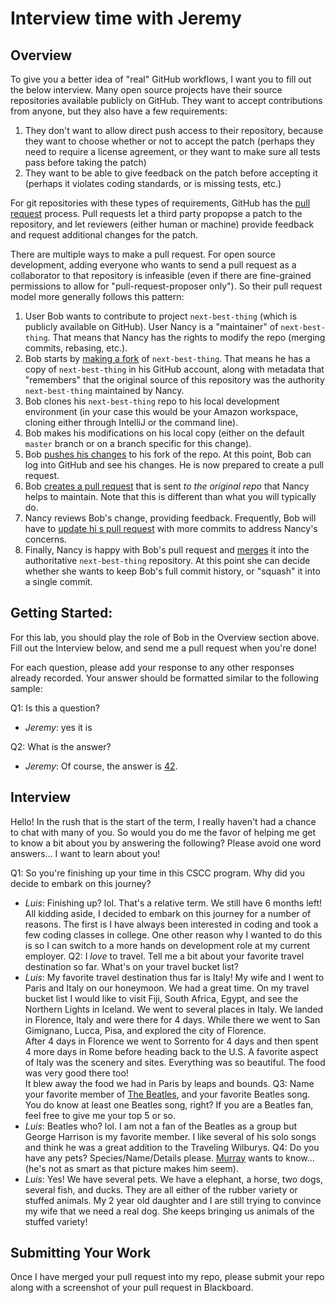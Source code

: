 # Interview time with Jeremy

## Overview
To give you a better idea of "real" GitHub workflows, I want you to fill out the below interview.  Many open source projects have their source repositories available publicly on GitHub.  They want to accept contributions from anyone, but they also have a few requirements:
1. They don't want to allow direct push access to their repository, because they want to choose whether or not to accept the patch (perhaps they need to require a license agreement, or they want to make sure all tests pass before taking the patch)
1. They want to be able to give feedback on the patch before accepting it (perhaps it violates coding standards, or is missing tests, etc.)

For git repositories with these types of requirements, GitHub has the [pull request](https://help.github.com/en/articles/about-pull-requests) process. Pull requests let a third party propopse a patch to the repository, and let reviewers (either human or machine) provide feedback and request additional changes for the patch. 

There are multiple ways to make a pull request.  For open source development, adding everyone who wants to send a pull request as a collaborator to that repository is infeasible (even if there are fine-grained permissions to allow for "pull-request-proposer only").  So their pull request model more generally follows this pattern:
1. User Bob wants to contribute to project `next-best-thing` (which is publicly available on GitHub).  User Nancy is a "maintainer" of `next-best-thing`.  That means that Nancy has the rights to modify the repo (merging commits, rebasing, etc.).
1. Bob starts by [making a fork](https://help.github.com/en/articles/fork-a-repo) of `next-best-thing`.  That means he has a copy of `next-best-thing` in his GitHub account, along with metadata that "remembers" that the original source of this repository was the authority `next-best-thing` maintained by Nancy.
1. Bob clones his `next-best-thing` repo to his local development environment (in your case this would be your Amazon workspace, cloning either through IntelliJ or the command line).
1. Bob makes his modifications on his local copy (either on the default `master` branch or on a branch specific for this change).
1. Bob [pushes his changes](https://help.github.com/en/articles/pushing-to-a-remote) to his fork of the repo.  At this point, Bob can log into GitHub and see his changes.  He is now prepared to create a pull request.
1. Bob [creates a pull request](https://help.github.com/en/articles/creating-a-pull-request-from-a-fork) that is sent _to the original repo_ that Nancy helps to maintain.  Note that this is different than what you will typically do.
1. Nancy reviews Bob's change, providing feedback.  Frequently, Bob will have to [update hi s pull request](https://stackoverflow.com/questions/9790448/how-to-update-a-pull-request-from-forked-repo) with more commits to address Nancy's concerns.
1. Finally, Nancy is happy with Bob's pull request and [merges](https://help.github.com/en/articles/merging-a-pull-request) it into the authoritative `next-best-thing` repository.  At this point she can decide whether she wants to keep Bob's full commit history, or "squash" it into a single commit.

## Getting Started:
For this lab, you should play the role of Bob in the Overview section above.  Fill out the Interview below, and send me a pull request when you're done!

For each question, please add your response to any other responses already recorded.  Your answer should be formatted similar to the following sample:

Q1: Is this a question?
* _Jeremy_: yes it is

Q2: What is the answer?
* _Jeremy_: Of course, the answer is [42](https://simple.wikipedia.org/wiki/42_(answer)).

## Interview
Hello!  In the rush that is the start of the term, I really haven't had a chance to chat with many of you.  So would you do me the favor of helping me get to know a bit about you by answering the following?  Please avoid one word answers... I want to learn about you!

Q1: So you're finishing up your time in this CSCC program.  Why did you decide to embark on this journey?
* _Luis_: Finishing up?  lol.  That's a relative term.  We still have 6 months left! All kidding aside, I decided to embark on this journey for a number of reasons.  The first is I have always been interested in coding and took a few coding classes in college.  One other reason why I wanted to do this is so I 
can switch to a more hands on development role at my current employer. 
Q2: I _love_ to travel.  Tell me a bit about your favorite travel destination so far.  What's on your travel bucket list?
* _Luis_: My favorite travel destination thus far is Italy! My wife and I went to Paris and Italy on our honeymoon.  We had a great time. On my
travel bucket list I would like to visit Fiji, South Africa, Egypt, and see the Northern Lights in Iceland. We went to several places in Italy.  We landed in Florence, Italy and were there for 4 days.  While there we went to San Gimignano, Lucca, Pisa, and explored the city of Florence.  
After 4 days in Florence we went to Sorrento for 4 days and then spent 4 more days in Rome before heading back to the U.S.  A favorite aspect of Italy was the scenery and sites.  Everything was so beautiful. The food was very good there too!  
It blew away the food we had in Paris by leaps and bounds. 
Q3: Name your favorite member of [The Beatles](https://en.wikipedia.org/wiki/The_Beatles), and your favorite Beatles song.  You do know at least one Beatles song, right?  If you are a Beatles fan, feel free to give me your top 5 or so.
* _Luis_: Beatles who? lol.  I am not a fan of the Beatles as a group but George Harrison is my favorite member.  I like several of his solo songs and think he was a great addition to the Traveling Wilburys.
Q4: Do you have any pets? Species/Name/Details please. [Murray](images/Murray.jpeg?raw) wants to know... (he's not as smart as that picture makes him seem). 
* _Luis_:  Yes! We have several pets.  We have a elephant, a horse, two dogs, several fish, and ducks.  They are all either of the rubber variety or stuffed animals.  My 2 year old daughter and I are still
trying to convince my wife that we need a real dog.  She keeps bringing us animals of the stuffed variety! 

## Submitting Your Work
Once I have merged your pull request into my repo, please submit your repo along with a screenshot of your pull request in Blackboard.


